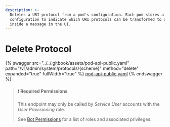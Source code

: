 ```yaml
---
description: >-
  Deletes a URI protocol from a pod's configuration. Each pod stores a
  configuration to indicate which URI protocols can be transformed to a link
  inside a message in the UI.
---
```


# Delete Protocol

{% swagger src="../../.gitbook/assets/pod-api-public.yaml" path="/v1/admin/system/protocols/{scheme}" method="delete" expanded="true" fullWidth="true" %}
[pod-api-public.yaml](../../.gitbook/assets/pod-api-public.yaml)
{% endswagger %}

> #### ❗️ Required Permissions
>
> This endpoint may only be called by _Service User_ accounts with the _User Provisioning_ role.
>
> See [Bot Permissions](https://docs.developers.symphony.com/building-bots-on-symphony/configuration/bot-permissions) for a list of roles and associated privileges.
